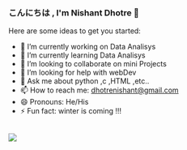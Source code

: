 ### こんにちは , I'm Nishant Dhotre  👋

<!-- **PromethusN/PromethusN** is a ✨ _special_ ✨ repository because its `README.md` (this file) appears on your GitHub profile. -->

Here are some ideas to get you started:

- 🔭 I’m currently working on  Data Analisys
- 🌱 I’m currently learning  Data Analisys
- 👯 I’m looking to collaborate on mini Projects
- 🤔 I’m looking for help with webDev
- 💬 Ask me about python ,c ,HTML ,etc..
- 📫 How to reach me: dhotrenishant@gmail.com
- 😄 Pronouns: He/His
- ⚡ Fun fact: winter is coming !!!


##
<img src="https://github-readme-stats.vercel.app/api?username=PromethusN&&show_icons=true&title_color=ffffff&icon_color=bb2acf&text_color=daf7dc&bg_color=151515">
